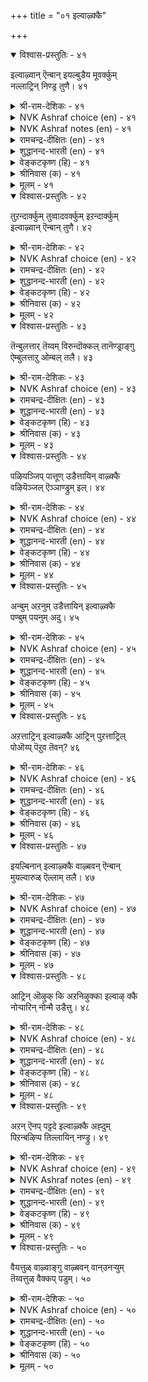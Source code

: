 +++
title = "०१ इल्वाऴ्क्कै"

+++


<details open><summary>विश्वास-प्रस्तुतिः - ४१</summary>

इल्वाऴ्वान् ऎन्बान् इयल्बुडैय मूवर्क्कुम्  
नल्लाट्रिन् निण्ड्र तुणै।      ४१
</details>

<details><summary>श्री-राम-देशिकः - ४१</summary>

त्रयाणामपि वर्णानां स्वधर्ममनुतिष्ठताम् ।  
गृहस्थो धर्मनिरतो नित्यं साह्यकरो मत्ः ॥ ४१॥
</details>

<details><summary>NVK Ashraf choice (en) - ४१</summary>

००४१
A householder is a steadfast friend
To the other three orders in their virtuous paths.
(P.S. Sundaram)
</details>

<details><summary>NVK Ashraf notes (en) - ४१</summary>

४१. The three orders possibly refer to these stages: Student, Elders and Renunciates
</details>

<details><summary>रामचन्द्र-दीक्षितः (en) - ४१</summary>

41\. Kallāmai
</details>

<details><summary>शुद्धानन्द-भारती (en) - ४१</summary>

5\. இல்வாழ்க்கை - Married Life

1\. இல்வாழ்வான் என்பான் இயல்புடைய மூவர்க்கும்  
நல்லாற்றின் நின்ற துணை  
The ideal householder is he  
Who aids the natural orders there.         41  
</details>

<details><summary>वेङ्कटकृष्ण (हि) - ४१</summary>

41
धर्मशील जो आश्रमी, गृही छोड़ कर तीन ।  
स्थिर आश्रयदाता रहा, उनको गृही अदीन ॥
</details>

<details><summary>श्रीनिवास (क) - ४१</summary>

41. मनॆवार्तॆयुळ्ळवनु धर्मगुण शीलराद ब्रह्मचारि, वानप्रस्थ, सन्न्यासि ऎम्ब मूवरिगॆ अवरवर धर्मदल्लि सागलु बॆम्बलवागुत्तानॆ.

</details>

<details><summary>मूलम् - ४१</summary>

इल्वाऴ्वान् ऎन्बान् इयल्बुडैय मूवर्क्कुम्  
नल्लाट्रिन् निण्ड्र तुणै।      ४१
</details>

<details open><summary>विश्वास-प्रस्तुतिः - ४२</summary>

तुऱन्दार्क्कुम् तुव्वादवर्क्कुम् इऱन्दार्क्कुम्  
इल्वाऴ्वान् ऎन्बान् तुणै।      ४२
</details>

<details><summary>श्री-राम-देशिकः - ४२</summary>

यतीन् मृतान् दरिद्रांश्च निर्गतीन् अतिथीनपि ।  
गृहस्थोऽन्नादिदानेन स्वाश्रितानपि रक्षति ॥ ४२॥
</details>

<details><summary>NVK Ashraf choice (en) - ४२</summary>

००४२
The householder supports the needs of
Renunciates, ancestors and the poor.
(Satguru Subramuniyaswami)
</details>

<details><summary>रामचन्द्र-दीक्षितः (en) - ४२</summary>

42\. Kēļvi
</details>

<details><summary>शुद्धानन्द-भारती (en) - ४२</summary>

2\. துறந்தார்க்கும் துவ்வா தவர்க்கும் இறந்தார்க்கும்  
இல்வாழ்வான் என்பான் துணை  
His help the monk and retired share,  
And celebrate students are his care.         42  
</details>

<details><summary>वेङ्कटकृष्ण (हि) - ४२</summary>

42
उनका रक्षक है गृही, जो होते हैं दीन ।  
जो अनाथ हैं, और जो, मृतजन आश्रयहीन ॥
</details>

<details><summary>श्रीनिवास (क) - ४२</summary>

42. आश्रयविल्लदवरु, दरिद्ररु, सत्तवरु ऎल्लरिगू गृहस्थने आधार.

</details>

<details><summary>मूलम् - ४२</summary>

तुऱन्दार्क्कुम् तुव्वादवर्क्कुम् इऱन्दार्क्कुम्  
इल्वाऴ्वान् ऎन्बान् तुणै।      ४२
</details>

<details open><summary>विश्वास-प्रस्तुतिः - ४३</summary>

तॆन्बुलत्तार् तॆय्वम् विरुन्दॊक्कल् तानॆण्ड्राङ्गु  
ऐम्बुलत्ताऱु ओम्बल् तलै।      ४३
</details>

<details><summary>श्री-राम-देशिकः - ४३</summary>

पितृदेवातिथीनां च बन्धूनामात्मनस्तथा ।  
सत्कृतिर्धर्ममागेण्ण गृहस्थस्य वरा मता ॥ ४३॥
</details>

<details><summary>NVK Ashraf choice (en) - ४३</summary>

००४३
A householder's main duty is to serve these five:
God, guests, kindred, ancestors and himself. *
(Satguru Subramuniyaswami)
</details>

<details><summary>रामचन्द्र-दीक्षितः (en) - ४३</summary>

43\. Aŗivuḑaimai
</details>

<details><summary>शुद्धानन्द-भारती (en) - ४३</summary>

3\. தென்புலத்தார் தெய்வம் விருந்தொக்கல் தானென்றாங்கு  
ஐம்புலத்தாறு ஓம்பல் தலை  
By dutiful householder's aid  
God, manes, kin, self and guests are served.         43  
</details>

<details><summary>वेङ्कटकृष्ण (हि) - ४३</summary>

43
पितर देव फिर अतिथि जन, बन्धु स्वयं मिल पाँच ।  
इनके प्रति कर्तव्य का, भरण धर्म है साँच ॥
</details>

<details><summary>श्रीनिवास (क) - ४३</summary>

43. पितृगळु, देवतॆगळु, अतिथिगळु, नॆण्टरिष्टरु मत्तु तानु- ई ऐवर ऋणगळन्नु सल्लिसुवुदे गृहस्थ धर्मद महोन्नत कर्तव्य.

</details>

<details><summary>मूलम् - ४३</summary>

तॆन्बुलत्तार् तॆय्वम् विरुन्दॊक्कल् तानॆण्ड्राङ्गु  
ऐम्बुलत्ताऱु ओम्बल् तलै।      ४३
</details>

<details open><summary>विश्वास-प्रस्तुतिः - ४४</summary>

पऴियञ्जिप् पात्तूण् उडैत्तायिन् वाऴ्क्कै  
वऴियॆञ्जल् ऎञ्ञाण्ड्रुम् इल्।      ४४
</details>

<details><summary>श्री-राम-देशिकः - ४४</summary>

अपवादभयाद्वित्तं सम्पाद्य सकलैः सह ।  
भुञ्जानस्य गृहस्थास्य निर्दुष्टं जीवनं भवेत् ॥ ४४॥
</details>

<details><summary>NVK Ashraf choice (en) - ४४</summary>

००४४
His life and lineage will never end
who shuns blame and shares his food.
(N.V.K. Ashraf), (P.S. Sundaram)
</details>

<details><summary>रामचन्द्र-दीक्षितः (en) - ४४</summary>

44\. Kuŗŗam Kaţital
</details>

<details><summary>शुद्धानन्द-भारती (en) - ४४</summary>

4\. பழியஞ்சிப் பாத்தூண் உடைத்தாயின் வாழ்க்கை  
வழியெஞ்சல் எஞ்ஞான்றும் இல்  
Sin he shuns and food he shares  
His home is bright and brighter fares.         44  
</details>

<details><summary>वेङ्कटकृष्ण (हि) - ४४</summary>

44
पापभीरु हो धन कमा, बाँट यथोचित अंश ।  
जो भोगे उस पुरुष का, नष्ट न होगा वंश ॥
</details>

<details><summary>श्रीनिवास (क) - ४४</summary>

44. अपनिन्दॆगञ्जि, इतररॊन्दिगॆ तन्न स्वत्तन्नु हञ्चिकॊण्डु उण्णुववन वंशवु नाशविल्लदॆ चिरकाल उळियुत्तदॆ.

</details>

<details><summary>मूलम् - ४४</summary>

पऴियञ्जिप् पात्तूण् उडैत्तायिन् वाऴ्क्कै  
वऴियॆञ्जल् ऎञ्ञाण्ड्रुम् इल्।      ४४
</details>

<details open><summary>विश्वास-प्रस्तुतिः - ४५</summary>

अन्बुम् अऱनुम् उडैत्तायिन् इल्वाऴ्क्कै  
पण्बुम् पयनुम् अदु।      ४५
</details>

<details><summary>श्री-राम-देशिकः - ४५</summary>

गार्हस्थ्यजीवनं यत् स्यात् स्नेहधर्मसमन्वितम् ।  
तदेव सार्थकं लोके तद्धि गार्हस्थ्यमुच्यते ॥ ४५॥
</details>

<details><summary>NVK Ashraf choice (en) - ४५</summary>

००४५
Family life actuated by love and virtue,
Endows it with character and happiness
(S.M. Diaz)
</details>

<details><summary>रामचन्द्र-दीक्षितः (en) - ४५</summary>

45\. Periyārait Tuņaikkõṭal
</details>

<details><summary>शुद्धानन्द-भारती (en) - ४५</summary>

5\. அன்பும் அறனும் உடைத்தாயின் இல்வாழ்க்கை  
பண்பும் பயனும் அது  
In grace and gain the home excels,  
Where love with virtue sweetly dwells.         45  
</details>

<details><summary>वेङ्कटकृष्ण (हि) - ४५</summary>

45
प्रेम- युक्त गार्हस्थ्य हो, तथा धर्म से पूर्ण ।  
तो समझो वह धन्य है, तथा सुफल से पूर्ण ॥
</details>

<details><summary>श्रीनिवास (क) - ४५</summary>

45. प्रीति, सच्चारित्र्यगळन्नु पडदरॆ, अदे गृहस्थ धर्मद कीर्ति मत्तु फलगळु.

</details>

<details><summary>मूलम् - ४५</summary>

अन्बुम् अऱनुम् उडैत्तायिन् इल्वाऴ्क्कै  
पण्बुम् पयनुम् अदु।      ४५
</details>

<details open><summary>विश्वास-प्रस्तुतिः - ४६</summary>

अऱत्ताट्रिन् इल्वाऴ्क्कै आट्रिन् पुऱत्ताट्रिल्  
पोऒय्प् पॆऱुव तॆवन्?      ४६
</details>

<details><summary>श्री-राम-देशिकः - ४६</summary>

गार्हस्थ्यजीवनं येन धम्यें मागें प्रवर्त्येते ।  
किं वा प्रयोजनं तस्य वानप्रस्थादिना पथा ॥ ४६॥
</details>

<details><summary>NVK Ashraf choice (en) - ४६</summary>

००४६
What gains are there in other paths
When one leads the virtuous path of householder?
(N.V.K. Ashraf)
</details>

<details><summary>रामचन्द्र-दीक्षितः (en) - ४६</summary>

46\. Śiŗŗinañ cērāmai
</details>

<details><summary>शुद्धानन्द-भारती (en) - ४६</summary>

6\. அறத்தாற்றின் இல்வாழ்க்கை யாற்றின் புறத்தாற்றிற்  
போஒய்ப் பெறுவது எவன்.  
Who turns from righteous family  
To be a monk, what profits he?         46  
</details>

<details><summary>वेङ्कटकृष्ण (हि) - ४६</summary>

46
धर्म मार्ग पर यदि गृही, चलायगा निज धर्म ।  
ग्रहण करे वह किसलिये, फिर अपराश्रम धर्म ॥
</details>

<details><summary>श्रीनिवास (क) - ४६</summary>

46. धर्ममार्गदल्लि (सस्मार्गदल्लि) कुटुम्ब जीवन नडसिदरॆ, बेरॆ मार्गगळिन्द होगि पडॆयुवुदादरू एनु?

</details>

<details><summary>मूलम् - ४६</summary>

अऱत्ताट्रिन् इल्वाऴ्क्कै आट्रिन् पुऱत्ताट्रिल्  
पोऒय्प् पॆऱुव तॆवन्?      ४६
</details>

<details open><summary>विश्वास-प्रस्तुतिः - ४७</summary>

इयल्बिनान् इल्वाऴ्क्कै वाऴ्बवन् ऎन्बान्  
मुयल्वारुळ् ऎल्लाम् तलै।      ४७
</details>

<details><summary>श्री-राम-देशिकः - ४७</summary>

धर्मेण वर्त्मना यस्तु गार्हस्थ्यमुपसेवते ।  
मार्गन्तरोपजीविभ्यः स प्रशस्तो निगद्यते ॥ ४७॥
</details>

<details><summary>NVK Ashraf choice (en) - ४७</summary>

००४७
Foremost among those who strive for release,
Are the householders leading a righteous life. *
(Satguru Subramuniyaswami)
</details>

<details><summary>रामचन्द्र-दीक्षितः (en) - ४७</summary>

47\. Terindu Śeyal Vakai
</details>

<details><summary>शुद्धानन्द-भारती (en) - ४७</summary>

7\. இயல்பினான் இல்வாழ்க்கை வாழ்பவன் என்பான்  
முயல்வாருள் எல்லாம் தலை  
Of all who strive for bliss, the great  
Is he who leads the married state.         47  
</details>

<details><summary>वेङ्कटकृष्ण (हि) - ४७</summary>

47
भरण गृहस्थी धर्म का, जो भी करे गृहस्थ ।  
साधकगण के मध्य वह, होता है अग्रस्थ ॥
</details>

<details><summary>श्रीनिवास (क) - ४७</summary>

47. (ऎल्लरू मॆच्चुव हागॆ) धर्मगुणदिन्द कुटुम्ब जीवनवन्नु नडॆसुववनु, (बाळिन श्रेयस्सिगागि) तपस्सु मॊदलाद हलवु तॆरद प्रयत्नगळन्नु नडसुववरॊळगॆल्ला मिगिलादवनु.

</details>

<details><summary>मूलम् - ४७</summary>

इयल्बिनान् इल्वाऴ्क्कै वाऴ्बवन् ऎन्बान्  
मुयल्वारुळ् ऎल्लाम् तलै।      ४७
</details>

<details open><summary>विश्वास-प्रस्तुतिः - ४८</summary>

आट्रिन् ऒऴुक् कि अऱनिऴुक्का इल्वाऴ् क्कै  
नोऱ्पारिन् नोन्मै उडैत्तु।      ४८
</details>

<details><summary>श्री-राम-देशिकः - ४८</summary>

कारयित्वा परैर्धर्मे धर्ममार्गाबलम्बिनः ।  
जीवनं च गृगस्थस्य श्लाघ्यते यतिजीवनात् ॥ ४८॥
</details>

<details><summary>NVK Ashraf choice (en) - ४८</summary>

००४८
A virtuous householder endures
More than the penance of the penance doer. *
(S.M. Diaz), (W.H. Drew and J. Lazarus)
</details>

<details><summary>रामचन्द्र-दीक्षितः (en) - ४८</summary>

48\. Valiyaŗital
</details>

<details><summary>शुद्धानन्द-भारती (en) - ४८</summary>

8\. ஆற்றின் ஒழுக்கி அறனிழுக்கா இல்வாழ்க்கை  
நோற்பாரின் நோன்மை உடைத்து  
Straight in virtue, right in living  
Make men brighter than monks praying.         48  
</details>

<details><summary>वेङ्कटकृष्ण (हि) - ४८</summary>

48
अच्युत रह निज धर्म पर, सबको चला सुराह ।  
क्षमाशील गार्हस्थ्य है, तापस्य से अचाह ॥
</details>

<details><summary>श्रीनिवास (क) - ४८</summary>

48. इतररन्नु सस्मार्गदल्लि हच्चि, तानू धर्ममार्गदिन्द विमुखनागदॆ इरुववन कुटुम्ब जीवनवु, तपस्विगळिगिन्त हॆच्चु तपोबलवुळ्ळद्दु.

</details>

<details><summary>मूलम् - ४८</summary>

आट्रिन् ऒऴुक् कि अऱनिऴुक्का इल्वाऴ् क्कै  
नोऱ्पारिन् नोन्मै उडैत्तु।      ४८
</details>

<details open><summary>विश्वास-प्रस्तुतिः - ४९</summary>

अऱन् ऎनप् पट्टदे इल्वाऴ्क्कै अह्दुम्  
पिऱन्बऴिप्प तिल्लायिन् नण्ड्रु।      ४९
</details>

<details><summary>श्री-राम-देशिकः - ४९</summary>

स एव धर्मशब्दार्थो यद्धि गार्हस्थ्यजीवनम् ।  
गृहस्थधर्म एवात्र धर्मशब्देन कथ्यते ॥ ४९॥
</details>

<details><summary>NVK Ashraf choice (en) - ४९</summary>

००४९
Domestic life is proclaimed virtuous
And it is praiseworthy if free from blame. *
(K. Krishnaswamy & Vijaya Ramkumar)
</details>

<details><summary>NVK Ashraf notes (en) - ४९</summary>

४९. There are two different renderings of this couplet. The word "अह्दुम्" is taken to mean "especially or that too" and also as "the other one also". The other one is obviously a reference to monastic or ascetic life. (Satguru Subramuniyaswami), ( Shuddhananda Bharatiar), (G.U. Pope) and (W.H. Drew and J. Lazarus) have followed the latter interpretation. (P.S. Sundaram), (K. Kannan), (K. Krishnaswamy & Vijaya Ramkumar), (J. Narayanaswamy), (V.V.S. Aiyar), (K. Krishnaswamy & Vijaya Ramkumar) and (K.R. Srinivasa Iyengar) have translated the couplet the other way. (Satguru Subramuniyaswami) has translated as: "Domestic life is called virtue, but the other one is also good if lived beyond blame". *  
</details>

<details><summary>रामचन्द्र-दीक्षितः (en) - ४९</summary>

49\. Kālam Aŗital
</details>

<details><summary>शुद्धानन्द-भारती (en) - ४९</summary>

9\. அறனெனப் பட்டதே இல்வாழ்க்கை அஃதும்  
பிறன்பழிப்பது இல்லாயின் நன்று  
Home-life and virtue, are the same;  
Which spotless monkhood too can claim.         49  
</details>

<details><summary>वेङ्कटकृष्ण (हि) - ४९</summary>

49
जीवन ही गार्हस्थ्य का, कहलाता है धर्म ।  
अच्छा हो यदि वह बना, जन-निन्दा बिन धर्म ॥
</details>

<details><summary>श्रीनिवास (क) - ४९</summary>

49. धर्मवॆन्दॆनिसिकॊळ्ळुवुदे गृहधर्म ; अदू परर अषकीर्ति, निन्दॆगळिगॆ गुरियागदिद्दरॆ मत्तष्टु शोभिसुत्तदॆ.

</details>

<details><summary>मूलम् - ४९</summary>

अऱन् ऎनप् पट्टदे इल्वाऴ्क्कै अह्दुम्  
पिऱन्बऴिप्प तिल्लायिन् नण्ड्रु।      ४९
</details>

<details open><summary>विश्वास-प्रस्तुतिः - ५०</summary>

वैयत्तुळ् वाऴ्वाङ्गु वाऴ्बवन् वान्उनऱ्युम्  
तॆय्वत्तुळ् वैक्कप् पडुम्।      ५०
</details>

<details><summary>श्री-राम-देशिकः - ५०</summary>

धर्ममार्गमनुल्लङ्घय गृहस्थो यदि जीवति ।  
देववत्पूजितः सोऽत्र देवलोकं ततो व्रजेत् ॥ ५०॥
</details>

<details><summary>NVK Ashraf choice (en) - ५०</summary>

००५०
He who lives his life in this world as he should,
Ranks with the gods in the heaven.
(C. Rajagopalachari)
</details>

<details><summary>रामचन्द्र-दीक्षितः (en) - ५०</summary>

50\. vaiyattuḷ vāḻvāṅku vāḻpavaṉ vāṉ uṟaiyum  
teyvattuḷ vaikkappaṭum.

50\. He who lives the true life of the householder on earth becomes one among the gods in Heaven.
</details>

<details><summary>शुद्धानन्द-भारती (en) - ५०</summary>

10\. வையத்துள் வாழ்வாங்கு வாழ்பவன் வானுறையும்  
தெய்வத்துள் வைக்கப் படும்  
He is a man of divine worth  
Who lives in ideal home on earth.         50  
</details>

<details><summary>वेङ्कटकृष्ण (हि) - ५०</summary>

50
इस जग में है जो गृही, धर्मनिष्ठ मतिमान ।  
देवगणों में स्वर्ग के, पावेगा सम्मान ॥
</details>

<details><summary>श्रीनिवास (क) - ५०</summary>

50. ई लोकदल्लि बाळबेकाद रीतियल्लि धर्मदिन्द नडॆयुववनु स्वर्गवासिगळाद देवतॆगळ नडुवॆ शोभिसल्पडुवनु. (बसवेश्वर वचन : इल्लि सल्लुवरु अल्लियू सल्लुवरय्या. )
</details>

<details><summary>मूलम् - ५०</summary>

वैयत्तुळ् वाऴ्वाङ्गु वाऴ्बवन् वान्उनऱ्युम्  
तॆय्वत्तुळ् वैक्कप् पडुम्।      ५०
</details>
